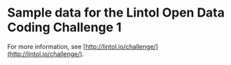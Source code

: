 # Sample data for the Lintol Open Data Coding Challenge 1

For more information, see [http://lintol.io/challenge/](http://lintol.io/challenge/).

